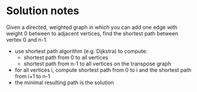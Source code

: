 # Solution notes

Given a directed, weighted graph in which you can add one edge with weight 0 between to adjacent vertices, find the shortest path between vertex 0 and n-1.


- use shortest path algorithm (e.g. Dijkstra) to compute:
    - shortest path from 0 to all vertices
    - shortest path from n-1 to all vertices on the transpose graph
- for all vertices i, compute shortest path from 0 to i and the shortest path from i+1 to n-1
- the minimal resulting path is the solution
